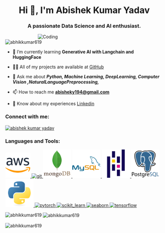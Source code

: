 <h1 align="center">Hi 👋, I'm Abishek Kumar Yadav</h1>
<h3 align="center">A passionate Data Science and AI enthusiast.</h3>
<img align="right" alt="Coding" width="400" src="https://cdn.dribbble.com/users/1162077/screenshots/3848914/programmer.gif">
<p align="left"> <img src="https://komarev.com/ghpvc/?username=abhikkumar619&label=Profile%20views&color=0e75b6&style=flat" alt="abhikkumar619" /> </p>

- 🌱 I’m currently learning **Generative AI with Langchain and HuggingFace**

- 👨‍💻 All of my projects are available at [GitHub](GitHub)

- 💬 Ask me about ***Python, Machine Learning, DeepLearning, Computer Vision ,NaturalLanguagePreprocessing,***

- 📫 How to reach me **abisheky194@gmail.com**

- 📄 Know about my experiences [Linkedin](https://www.linkedin.com/in/abishekkumaryadav1/overlay/1720402185194/single-media-viewer/?profileId=ACoAADs_rEMBOQHLlADoSIJefiNDHRDHV0ghVw4)

<h3 align="left">Connect with me:</h3>
<p align="left">
<a href="https://linkedin.com/in/abishek kumar yadav" target="blank"><img align="center" src="https://raw.githubusercontent.com/rahuldkjain/github-profile-readme-generator/master/src/images/icons/Social/linked-in-alt.svg" alt="abishek kumar yadav" height="30" width="40" /></a>
</p>

<h3 align="left">Languages and Tools:</h3>
<p align="left"> <a href="https://aws.amazon.com" target="_blank" rel="noreferrer"> <img src="https://raw.githubusercontent.com/devicons/devicon/master/icons/amazonwebservices/amazonwebservices-original-wordmark.svg" alt="aws" width="80" height="80"/> </a> <a href="https://git-scm.com/" target="_blank" rel="noreferrer"> <img src="https://www.vectorlogo.zone/logos/git-scm/git-scm-icon.svg" alt="git" width="90" height="90"/> </a> <a href="https://www.mongodb.com/" target="_blank" rel="noreferrer"> <img src="https://raw.githubusercontent.com/devicons/devicon/master/icons/mongodb/mongodb-original-wordmark.svg" alt="mongodb" width="90" height="90"/> </a> <a href="https://www.mysql.com/" target="_blank" rel="noreferrer"> <img src="https://raw.githubusercontent.com/devicons/devicon/master/icons/mysql/mysql-original-wordmark.svg" alt="mysql" width="90" height="90"/> </a> <a href="https://pandas.pydata.org/" target="_blank" rel="noreferrer"> <img src="https://raw.githubusercontent.com/devicons/devicon/2ae2a900d2f041da66e950e4d48052658d850630/icons/pandas/pandas-original.svg" alt="pandas" width="90" height="90"/> </a> <a href="https://www.postgresql.org" target="_blank" rel="noreferrer"> <img src="https://raw.githubusercontent.com/devicons/devicon/master/icons/postgresql/postgresql-original-wordmark.svg" alt="postgresql" width="90" height="90"/> </a> <a href="https://www.python.org" target="_blank" rel="noreferrer"> <img src="https://raw.githubusercontent.com/devicons/devicon/master/icons/python/python-original.svg" alt="python" width="90" height="90"/> </a> <a href="https://pytorch.org/" target="_blank" rel="noreferrer"> <img src="https://www.vectorlogo.zone/logos/pytorch/pytorch-icon.svg" alt="pytorch" width="90" height="90"/> </a> <a href="https://scikit-learn.org/" target="_blank" rel="noreferrer"> <img src="https://upload.wikimedia.org/wikipedia/commons/0/05/Scikit_learn_logo_small.svg" alt="scikit_learn" width="90" height="90"/> </a> <a href="https://seaborn.pydata.org/" target="_blank" rel="noreferrer"> <img src="https://seaborn.pydata.org/_images/logo-mark-lightbg.svg" alt="seaborn" width="90" height="90"/> </a> <a href="https://www.tensorflow.org" target="_blank" rel="noreferrer"> <img src="https://www.vectorlogo.zone/logos/tensorflow/tensorflow-icon.svg" alt="tensorflow" width="90" height="90"/> </a> </p>

<p><img align="left" src="https://github-readme-stats.vercel.app/api/top-langs?username=abhikkumar619&show_icons=true&locale=en&layout=compact" alt="abhikkumar619" /></p>

<p>&nbsp;<img align="center" src="https://github-readme-stats.vercel.app/api?username=abhikkumar619&show_icons=true&locale=en" alt="abhikkumar619" /></p>

<p><img align="center" src="https://github-readme-streak-stats.herokuapp.com/?user=abhikkumar619&" alt="abhikkumar619" /></p>
